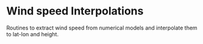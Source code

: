 # Wind speed Interpolations 
Routines to extract wind speed from numerical models and interpolate them to lat-lon and height.
